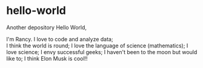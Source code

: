 # hello-world
Another depository
Hello World,

I'm Rancy. I love to code and analyze data;  
I think the world is round; 
I love the language of science (mathematics);
I love science; 
I envy successful geeks; 
I haven't been to the moon but would like to; I think Elon Musk is cool!!
